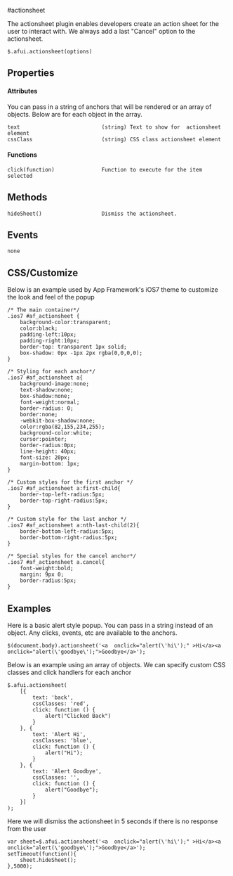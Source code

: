 #actionsheet

The actionsheet plugin enables developers create an action sheet for the user to interact with.  We always add a last "Cancel" option to the actionsheet.

```
$.afui.actionsheet(options)
```

## Properties

#### Attributes
You can pass in a string of anchors that will be rendered or an array of objects.  Below are for each object in the array.

```
text                          (string) Text to show for  actionsheet element
cssClass                      (string) CSS class actionsheet element
```

#### Functions

```
click(function)               Function to execute for the item selected
```


## Methods
```
hideSheet()                   Dismiss the actionsheet.
```

## Events
```
none
```

## CSS/Customize

Below is an example used by App Framework's iOS7 theme to customize the look and feel of the popup

```
/* The main container*/
.ios7 #af_actionsheet {
    background-color:transparent;
    color:black;
    padding-left:10px;
    padding-right:10px;
    border-top: transparent 1px solid;
    box-shadow: 0px -1px 2px rgba(0,0,0,0);
}

/* Styling for each anchor*/
.ios7 #af_actionsheet a{
    background-image:none;
    text-shadow:none;
    box-shadow:none;
    font-weight:normal;
    border-radius: 0;
    border:none;
    -webkit-box-shadow:none;
    color:rgba(82,155,234,255);
    background-color:white;
    cursor:pointer;
    border-radius:0px;
    line-height: 40px;
    font-size: 20px;
    margin-bottom: 1px;
}

/* Custom styles for the first anchor */
.ios7 #af_actionsheet a:first-child{
    border-top-left-radius:5px;
    border-top-right-radius:5px;
}

/* Custom style for the last anchor */
.ios7 #af_actionsheet a:nth-last-child(2){
    border-bottom-left-radius:5px;
    border-bottom-right-radius:5px;
}

/* Special styles for the cancel anchor*/
.ios7 #af_actionsheet a.cancel{
    font-weight:bold;
    margin: 9px 0;
    border-radius:5px;
}

```


## Examples

Here is a basic alert style popup.  You can pass in a string instead of an object.  Any clicks, events, etc are available to the anchors.

```
$(document.body).actionsheet('<a  onclick="alert(\'hi\');" >Hi</a><a  onclick="alert(\'goodbye\');">Goodbye</a>');
```

Below is an example using an array of objects.  We can specify custom CSS classes and click handlers for each anchor

```
$.afui.actionsheet(
    [{
        text: 'back',
        cssClasses: 'red',
        click: function () {
            alert("Clicked Back")
        }
    }, {
        text: 'Alert Hi',
        cssClasses: 'blue',
        click: function () {
            alert("Hi");
        }
    }, {
        text: 'Alert Goodbye',
        cssClasses: '',
        click: function () {
            alert("Goodbye");
        }
    }]
);
```

Here we will dismiss the actionsheet in 5 seconds if there is no response from the user

```
var sheet=$.afui.actionsheet('<a  onclick="alert(\'hi\');" >Hi</a><a  onclick="alert(\'goodbye\');">Goodbye</a>');
setTimeout(function(){
    sheet.hideSheet();
},5000);
```